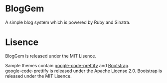 BlogGem
=======

A simple blog system which is powered by Ruby and Sinatra.

Lisence
=======

BlogGem is released under the MIT Lisence.  
  
Sample themes contain [google-code-prettify](https://code.google.com/p/google-code-prettify/) and [Bootstrap](http://getbootstrap.com/).  
google-code-prettify is released under the Apache License 2.0.
Bootstrap is released under the MIT Lisence.
